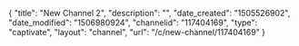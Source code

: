 {
    "title": "New Channel 2",
    "description": "",
    "date_created": "1505526902",
    "date_modified": "1506980924",
    "channelid": "117404169",
    "type": "captivate",
    "layout": "channel",
    "url": "\/c\/new-channel\/117404169"
}